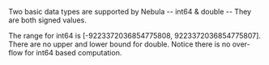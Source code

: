 Two basic data types are supported by Nebula -- int64 & double -- They are both signed values.

The range for int64 is [-9223372036854775808, 9223372036854775807]. There are no upper and lower bound for double.
Notice there is no over-flow for int64 based computation.

